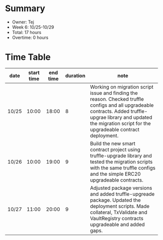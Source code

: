 # Summary
* Owner: Tej
* Week 6: 10/25-10/29
* Total: 17 hours
* Overtime: 0 hours

# Time Table
| date  | start time  | end time | duration  |  note |
|---|---|---|---|---|
| 10/25  | 10:00  | 18:00  | 8  | Working on migration script issue and finding the reason. Checked truffle configs and all upgradeable contracts. Added truffle-upgrae library and updated the migration script for the upgradeable contract deployment. |
| 10/26  | 10:00  | 19:00  | 9  | Build the new smart contract project using truffle-upgrade library and tested the migration scripts with the same truffle configs and the simple ERC20 upgradeable contracts. |
| 10/27  | 11:00  | 20:00  | 9  | Adjusted package versions and added truffle-upgreade package. Updated the deployment scripts. Made collateral, TxValidate and VaultRegistry contracts upgradeable and added gaps. |
